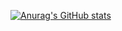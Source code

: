 [![Anurag's GitHub stats](https://github-readme-stats.vercel.app/api?username=TaumuLu&show_icons=true&theme=radical)](https://github.com/anuraghazra/github-readme-stats)
